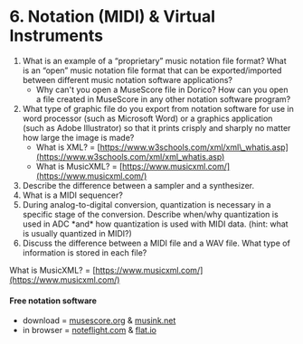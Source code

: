 # 6. Notation \(MIDI\) & Virtual Instruments



1. What is an example of a “proprietary” music notation file format? What is an “open” music notation file format that can be exported/imported between different music notation software applications?
   * Why can't you open a MuseScore file in Dorico? How can you open a file created in MuseScore in any other notation software program?
2. What type of graphic file do you export from notation software for use in word processor \(such as Microsoft Word\) or a graphics application \(such as Adobe Illustrator\) so that it prints crisply and sharply no matter how large the image is made?
   * What is XML? = [https://www.w3schools.com/xml/xml\_whatis.asp](https://www.w3schools.com/xml/xml_whatis.asp)
   * What is MusicXML? = [https://www.musicxml.com/](https://www.musicxml.com/)
3. Describe the difference between a sampler and a synthesizer.
4. What is a MIDI sequencer?
5. During analog-to-digital conversion, quantization is necessary in a specific stage of the conversion. Describe when/why quantization is used in ADC \*and\* how quantization is used with MIDI data. \(hint: what is usually quantized in MIDI?\)
6. Discuss the difference between a MIDI file and a WAV file. What type of information is stored in each file?







What is MusicXML? = [https://www.musicxml.com/](https://www.musicxml.com/)

#### Free notation software

* download = [musescore.org](https://musescore.org/en) & [musink.net](https://musink.net/)
* in browser = [noteflight.com](https://www.noteflight.com/) & [flat.io](https://flat.io/)

